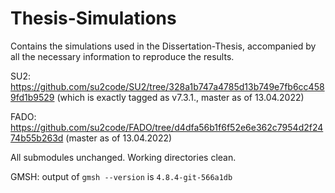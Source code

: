 # Thesis-Simulations
Contains the simulations used in the Dissertation-Thesis, accompanied by all the necessary information to reproduce the results.


SU2: https://github.com/su2code/SU2/tree/328a1b747a4785d13b749e7fb6cc4589fd1b9529 (which is exactly tagged as v7.3.1., master as of 13.04.2022)

FADO: https://github.com/su2code/FADO/tree/d4dfa56b1f6f52e6e362c7954d2f2474b55b263d (master as of 13.04.2022)

All submodules unchanged. Working directories clean.

GMSH: output of `gmsh --version` is  `4.8.4-git-566a1db`
